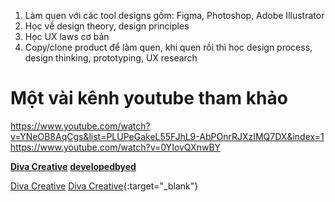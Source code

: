 1. Làm quen với các tool designs gồm: Figma, Photoshop, Adobe Illustrator
2. Học về design theory, design principles
3. Học UX laws cơ bản
4. Copy/clone product để làm quen, khi quen rồi thì học design process, design thinking, prototyping, UX research

# Một vài kênh youtube tham khảo
https://www.youtube.com/watch?v=YNeOB8AqCgs&list=PLUPeGakeL55FJhL9-AbPOnrRJXzIMQ7DX&index=1
https://www.youtube.com/watch?v=0YIovQXnwBY

**[Diva Creative](https://www.youtube.com/watch?v=YNeOB8AqCgs&list=PLUPeGakeL55FJhL9-AbPOnrRJXzIMQ7DX&index=1)**
**[developedbyed](https://www.youtube.com/watch?v=0YIovQXnwBY)**

<a href="[http://example.com/](https://www.youtube.com/watch?v=YNeOB8AqCgs&list=PLUPeGakeL55FJhL9-AbPOnrRJXzIMQ7DX&index=1)" target="_blank">Diva Creative</a>
[Diva Creative]([url](https://www.youtube.com/watch?v=YNeOB8AqCgs&list=PLUPeGakeL55FJhL9-AbPOnrRJXzIMQ7DX&index=1)){:target="_blank"}
